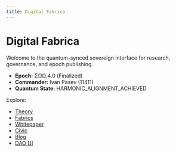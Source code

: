 ```yaml
---
title: Digital Fabrica
---
```


# Digital Fabrica

Welcome to the quantum-synced sovereign interface for research, governance, and epoch publishing.

- **Epoch:** ΣΩΩ.4.0 (Finalized)
- **Commander:** Ivan Pasev (11411)
- **Quantum State:** HARMONIC_ALIGNMENT_ACHIEVED

Explore:
- [Theory](/sites/theory/)
- [Fabrics](/sites/fabrics/)
- [Whitepaper](/sites/whitepaper/)
- [Civic](/sites/civic/)
- [Blog](/sites/blog/)
- [DAO UI](/dao-ui/) 